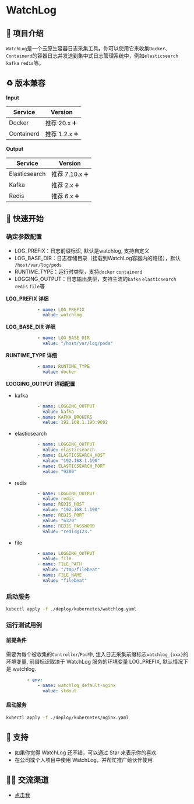 WatchLog
========
## 🎉 项目介绍
`WatchLog`是一个云原生容器日志采集工具。你可以使用它来收集`Docker`、`Containerd`的容器日志并发送到集中式日志管理系统中，例如`elasticsearch` `kafka` `redis`等。

## ♻️ 版本兼容

**Input**

| Service    | Version    |
|------------|------------|
| Docker     | 推荐 20.x ➕  |
| Containerd | 推荐 1.2.x ➕ |

**Output**

| Service       | Version      |
|---------------|--------------|
| Elasticsearch | 推荐 7.10.x ➕  |
| Kafka         | 推荐 2.x ➕     |
| Redis         | 推荐 6.x ➕     |

## 🚀 快速开始
### 确定参数配置
- LOG_PREFIX：日志前缀标识, 默认是watchlog, 支持自定义
- LOG_BASE_DIR：日志存储目录（挂载到WatchLog容器内的路径），默认 `/host/var/log/pods`
- RUNTIME_TYPE：运行时类型，支持`docker` `containerd`
- LOGGING_OUTPUT：日志输出类型，支持主流的`kafka` `elasticsearch` `redis` `file`等

**LOG_PREFIX 详细**
```yaml
            - name: LOG_PREFIX
              value: watchlog
```

**LOG_BASE_DIR 详细**
```yaml
            - name: LOG_BASE_DIR
              value: "/host/var/log/pods"
```

**RUNTIME_TYPE 详细**
```yaml
            - name: RUNTIME_TYPE
              value: docker
```

**LOGGING_OUTPUT 详细配置**

- kafka
```yaml
            - name: LOGGING_OUTPUT
              value: kafka
            - name: KAFKA_BROKERS
              value: 192.168.1.190:9092
```
- elasticsearch
```yaml
            - name: LOGGING_OUTPUT
              value: elasticsearch
            - name: ELASTICSEARCH_HOST
              value: "192.168.1.190"
            - name: ELASTICSEARCH_PORT
              value: "9200"
```
- redis
```yaml
            - name: LOGGING_OUTPUT
              value: redis
            - name: REDIS_HOST
              value: "192.168.1.190"
            - name: REDIS_PORT
              value: "6379"
            - name: REDIS_PASSWORD
              value: "redis@123."
```
- file
```yaml
            - name: LOGGING_OUTPUT
              value: file
            - name: FILE_PATH
              value: "/tmp/filebeat"
            - name: FILE_NAME
              value: "filebeat"
```
### 启动服务
```bash
kubectl apply -f ./deploy/kubernetes/watchlog.yaml
```

### 运行测试用例
#### 前提条件
需要为每个被收集的`Controller`/`Pod`中, 注入日志采集前缀标志`watchlog_{xxx}`的环境变量, 前缀标识取决于 WatchLog 服务的环境变量 LOG_PREFIX, 默认情况下是 watchlog.
```yaml
        - env:
            - name: watchlog_default-nginx
              value: stdout
```
#### 启动服务
```bash
kubectl apply -f ./deploy/kubernetes/nginx.yaml
```

## 🎸 支持
- 如果你觉得 WatchLog 还不错，可以通过 Star 来表示你的喜欢
- 在公司或个人项目中使用 WatchLog，并帮忙推广给伙伴使用

## 🧑‍💻 交流渠道
- [点击我](https://cairry.github.io/docs/#%E4%BA%A4%E6%B5%81%E7%BE%A4-%E8%81%94%E7%B3%BB%E6%88%91)